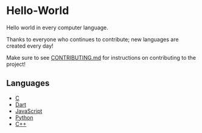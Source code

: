 # Hello-World
Hello world in every computer language.

Thanks to everyone who continues to contribute; new languages are created every day!

Make sure to see [CONTRIBUTING.md](/CONTRIBUTING.md) for instructions on contributing to the project!

## Languages

* [C](/C.c)
* [Dart](/Dart.dart)
* [JavaScript](/Javascript.js)
* [Python](/Python.py)
* [C++](/C%2B%2B.cpp)
